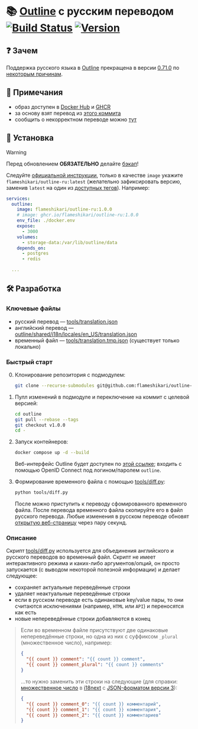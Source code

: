 # 📚 [Outline](https://github.com/outline/outline) с русским переводом [![Build Status](https://img.shields.io/github/actions/workflow/status/flameshikari/outline-ru/build.yml)](https://github.com/flameshikari/outline-ru/actions) [![Version](https://img.shields.io/github/v/release/flameshikari/outline-ru?style=)](https://github.com/flameshikari/outline-ru/releases/latest)

## ❓ Зачем

Поддержка русского языка в [Outline](https://github.com/outline/outline) прекращена в версии [0.71.0](https://github.com/outline/outline/releases/tag/v0.71.0) по [некоторым причинам](https://github.com/outline/outline/discussions/5706).

## 📝 Примечания

- образ доступен в [Docker Hub](https://hub.docker.com/r/flameshikari/outline-ru/tags) и [GHCR](https://github.com/flameshikari/outline-ru/pkgs/container/outline-ru)
- за основу взят перевод из [этого коммита](https://github.com/outline/outline/commit/228d1faa9fd3cbb82409d98e1443fed65adc5715)
- сообщить о некорректном переводе можно [тут](https://github.com/flameshikari/outline-ru/discussions/8)

## 🐳 Установка

> [!WARNING]
> Перед обновлением **ОБЯЗАТЕЛЬНО** делайте [бэкап](https://docs.getoutline.com/s/hosting/doc/backups-KZtPOADCHG)!

Следуйте [официальной инструкции](https://docs.getoutline.com/s/hosting/doc/docker-7pfeLP5a8t), только в качестве `image` укажите `flameshikari/outline-ru:latest` (желательно зафиксировать версию, заменив `latest` на один из [доступных тегов](https://github.com/flameshikari/outline-ru/tags)). Например:

```yaml
services:
  outline:
    image: flameshikari/outline-ru:1.0.0
    # image: ghcr.io/flameshikari/outline-ru:1.0.0
    env_file: ./docker.env
    expose:
      - 3000
    volumes:
      - storage-data:/var/lib/outline/data
    depends_on:
      - postgres
      - redis

  ...
```

## 🛠️ Разработка

### Ключевые файлы

- русский перевод — [tools/translation.json](./tools/translation.json)
- английский перевод — [outline/shared/i18n/locales/en_US/translation.json](https://github.com/outline/outline/blob/main/shared/i18n/locales/en_US/translation.json)
- временный файл — [tools/translation.tmp.json]() (существует только локально)

### Быстрый старт

0. Клонирование репозитория с подмодулем:
    ```sh
    git clone --recurse-submodules git@github.com:flameshikari/outline-ru.git
    ```

1. Пулл изменений в подмодуле и переключение на коммит с целевой версией:
    ```sh
    cd outline
    git pull --rebase --tags
    git checkout v1.0.0
    cd -
    ```

2. Запуск контейнеров:
    ```sh
    docker compose up -d --build
    ```
    Веб-интерфейс Outline будет доступен по [этой ссылке](http://localhost:10240); входить с помощью OpenID Connect под логином/паролем `outline`.

3. Формирование временного файла с помощью [tools/diff.py](./tools/diff.py):
    ```sh
    python tools/diff.py
    ```
    После можно приступить к переводу сфомированного временного файла. После перевода временного файла скопируйте его в файл русского перевода. Любые изменения в русском переводе обновят [открытую веб-страницу](http://localhost:10240) через пару секунд.

### Описание

Скрипт [tools/diff.py](./tools/diff.py) используется для объединения  английского и русского переводов во временный файл. Скрипт не имеет интерактивного режима и каких-либо аргументов/опций, он просто запускается (с выводом некоторой полезной информации) и делает следующее:

- сохраняет актуальные переведённые строки
- удаляет неактуальные переведённые строки
- если в русском переводе есть одинаковые key/value пары, то они считаются исключениями (например, `HTML` или `API`) и переносятся как есть
- новые непереведённые строки добавляются в конец

> Если во временном файле присутствуют две одинаковые непереведённые строки, но одна из них с суффиксом `_plural` (множественное число), например:
> 
> ```json
> {
>   "{{ count }} comment": "{{ count }} comment",
>   "{{ count }} comment_plural": "{{ count }} comments"
> }
> ```
> …то нужно заменить эти строки на следующие (для справки: [множественное число](https://www.i18next.com/translation-function/plurals#languages-with-multiple-plurals) в [i18next](https://www.i18next.com) с [JSON-форматом версии 3](https://www.i18next.com/misc/json-format#i18next-json-v3)):
> 
> ```json
> {
>   "{{ count }} comment_0": "{{ count }} комментарий",
>   "{{ count }} comment_1": "{{ count }} комментария",
>   "{{ count }} comment_2": "{{ count }} комментариев"
> }
> ```
